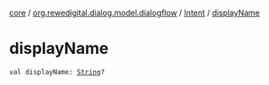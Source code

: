 [core](../../index.md) / [org.rewedigital.dialog.model.dialogflow](../index.md) / [Intent](index.md) / [displayName](./display-name.md)

# displayName

`val displayName: `[`String`](https://kotlinlang.org/api/latest/jvm/stdlib/kotlin/-string/index.html)`?`